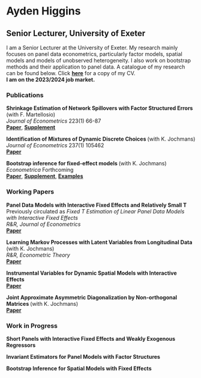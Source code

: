 #  Ayden Higgins
## Senior Lecturer, University of Exeter
I am a Senior Lecturer at the University of Exeter. My research mainly focuses on panel data econometrics, particularly factor models, spatial models and models of unobserved heterogeneity. I also work on bootstrap methods and their application to panel data. A catalogue of my research can be found below. Click <strong><a href="{{ CV.pdf | prepend: '/assets/pdf/CV/CV.pdf' | relative_url | download }}">here</a></strong> for a copy of my CV. <strong> <br> I am on the 2023/2024 job market. </strong>  

### Publications
<b> Shrinkage Estimation of Network Spillovers with Factor Structured Errors </b> (with F. Martellosio) <br> <i> Journal of Econometrics </i> 223(1) 66-87 <br> <strong><a href="{{ Master.pdf | prepend: '/assets/pdf/Shrinkage/Master.pdf' | relative_url | download }}">Paper</a></strong>, <strong><a href="{{ Supplement.pdf | prepend: '/assets/pdf/Shrinkage/Supplement.pdf' | relative_url | download }}">Supplement</a></strong>

<b> Identification of Mixtures of Dynamic Discrete Choices </b> (with K. Jochmans) <br> <i> Journal of Econometrics </i> 237(1) 105462 <br> <strong><a href="{{ Mixture.pdf | prepend: '/assets/pdf/Mixture/Mixture.pdf' | relative_url | download }}">Paper</a></strong>

<b> Bootstrap inference for fixed-effect models </b> (with K. Jochmans) <br> <i> Econometrica </i> Forthcoming <br> <strong><a href="{{ Bootstrap.pdf | prepend: '/assets/pdf/Boot/Bootstrap.pdf' | relative_url | download }}">Paper</a></strong>, <strong><a href="{{ Supplement.pdf | prepend: '/assets/pdf/Boot/Supplement.pdf' | relative_url | download }}">Supplement</a></strong>,  <strong><a href="{{ Examples.pdf | prepend: '/assets/pdf/Boot/Examples.pdf' | relative_url | download }}">Examples</a></strong>

### Working Papers
<b> Panel Data Models with Interactive Fixed Effects and Relatively Small T </b> <br> Previously circulated as <i> Fixed T Estimation of Linear Panel Data Models with Interactive Fixed Effects </i> <br> <i> R&R, Journal of Econometrics </i> <br> <strong><a href="{{ MasterLatest.pdf | prepend: '/assets/pdf/FTIFE/MasterLatest.pdf' | relative_url | download }}">Paper</a></strong> 

<b> Learning Markov Processes with Latent Variables from Longitudinal Data  </b> (with K. Jochmans) <br> <i> R&R, Econometric Theory </i> <br> <strong><a href="{{ Bootstrap.pdf | prepend: '/assets/pdf/Long/Long.pdf' | relative_url | download }}">Paper</a></strong>

<b> Instrumental Variables for Dynamic Spatial Models with Interactive Effects </b> <br> <strong><a href="{{ IVIFE.pdf | prepend: '/IVIFE.pdf' }}">Paper</a></strong> 

<b> Joint Approximate Asymmetric Diagonalization by Non-orthogonal Matrices </b> (with K. Jochmans) <br>  <strong><a href="{{ JASYD.pdf | prepend: '/assets/pdf/JASYD/JASYD.pdf' | relative_url | download }}">Paper</a></strong>

### Work in Progress

<b> Short Panels with Interactive Fixed Effects and Weakly Exogenous Regressors </b> 

<b> Invariant Estimators for Panel Models with Factor Structures </b> 

<b>  </b> 

<b> Bootstrap Inference for Spatial Models with Fixed Effects </b> 

